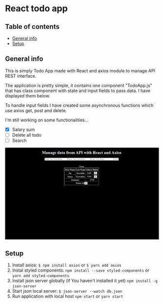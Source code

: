 # React todo app


## Table of contents
* [General info](#general-info)
* [Setup](#setup)

## General info
This is simply Todo App made with React and axios module to manage API REST interface.

The application is pretty simple, it contains one component "TodoApp.js" that has class component with state and input fields to pass data. I have displayed them below. 

To handle input fields I have created some asynchronous functions which use axios get, post and delete.

I'm still working on some functionalities...
- [x] Salary sum
- [ ] Delete all todo
- [ ] Search 

![preview1](./img1.png)

## Setup

1. Install axios: `$ npm install axios` or `$ yarn add axios`
2. Instal styled components:  `npm install --save styled-components` or `yarn add styled-components`
3. Install json server globally (if You haven't installed it yet) `npm install -g json-server`
4. Start json local server: `$ json-server --watch db.json`
5. Run application with local host `npm start` or `yarn start`



